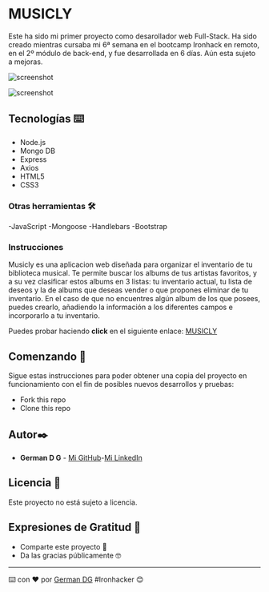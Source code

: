 # MUSICLY

  Este ha sido mi primer proyecto como desarollador web Full-Stack. Ha sido creado mientras cursaba mi 6ª semana en el bootcamp Ironhack en remoto, en el 2º módulo de back-end, y fue desarrollada en 6 días. Aún esta sujeto a mejoras.
  
![screenshot](https://i.ibb.co/pPSd05x/BACKGROUNDmusicly-MOVIL.png)

![screenshot](https://i.ibb.co/KqnjSvg/BACKGROUNDmusicly.png)

## Tecnologías ⌨️
- Node.js
- Mongo DB
- Express
- Axios
- HTML5
- CSS3
### Otras herramientas 🛠️
-JavaScript
-Mongoose
-Handlebars
-Bootstrap


### Instrucciones 

  Musicly es una aplicacion web diseñada para organizar el inventario de tu biblioteca musical. Te permite buscar los albums de tus artistas favoritos, y a su vez clasificar estos albums en 3 listas: tu inventario actual, tu lista de deseos y la de albums que deseas vender o que propones eliminar de tu inventario. En el caso de que no encuentres algún album de los que posees, puedes crearlo, añadiendo la información a los diferentes campos e incorporarlo a tu inventario. 
  
  
 
  Puedes probar haciendo **click** en el siguiente enlace: [MUSICLY](https://mymusicly.herokuapp.com/)

  
## Comenzando 🚀

Sigue estas instrucciones para poder obtener una copia del proyecto en funcionamiento con el fin de posibles nuevos desarrollos y pruebas:

- Fork this repo
- Clone this repo

## Autor✒️

* **German D G** - [Mi GitHub](https://github.com/GermanDG6)-[Mi LinkedIn](https://www.linkedin.com/in/germandelgadogarcia/)

## Licencia 📄

Este proyecto no está sujeto a licencia.

## Expresiones de Gratitud 🎁

* Comparte este proyecto 📢
* Da las gracias públicamente 🤓

---
⌨️ con ❤️ por [German DG](https://www.linkedin.com/in/germandelgadogarcia/) #Ironhacker 😊